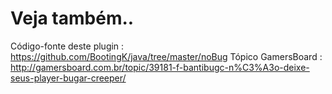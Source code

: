 # Veja também..

Código-fonte deste plugin :
  https://github.com/BootingK/java/tree/master/noBug
Tópico GamersBoard :
  http://gamersboard.com.br/topic/39181-f-bantibugc-n%C3%A3o-deixe-seus-player-bugar-creeper/
